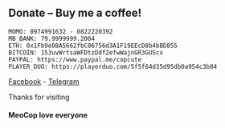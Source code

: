 ## Donate – Buy me a coffee!

```
MOMO: 0974991632 - 0822220392
MB_BANK: 79.9999999.2004
ETH: 0x1Fb9e08A5662fbC06756d3A1F19EEcD8b4bBD855
BITCOIN: 153uvWrtsaWFDtzDdf2efwWajnGR3GUScx
PAYPAL: https://www.paypal.me/copcute
PLAYER_DUO: https://playerduo.com/5f5f64d35d95db0a954c3b84
```

[Facebook](https://m.facebook.com/100039847550995) - [Telegram](https://t.me/meow_cop)

Thanks for visiting
#### MeoCop love everyone
